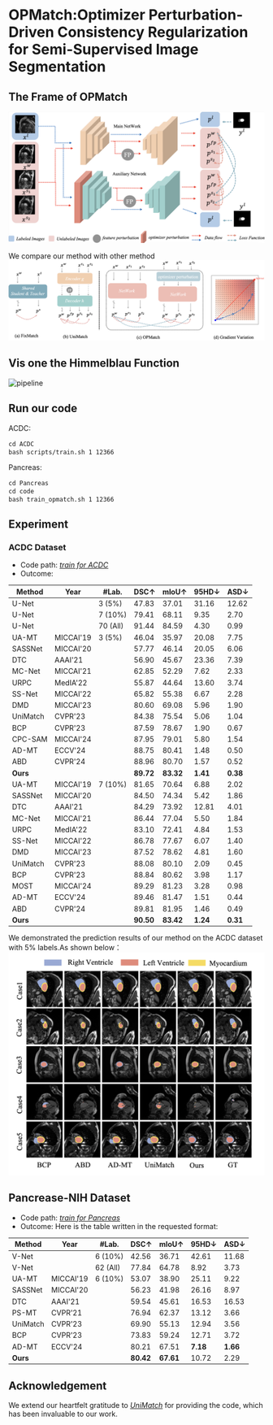 # OPMatch:Optimizer Perturbation-Driven Consistency Regularization for Semi-Supervised Image Segmentation



## The Frame of OPMatch
![pipeline](./fig/frame.png)

We compare our method with other method
![pipeline](./fig/com.png)

## Vis one the Himmelblau Function
![pipeline](./fig/optimization_rotation.gif)

## Run our code
ACDC:
```
cd ACDC
bash scripts/train.sh 1 12366
```

Pancreas:
```
cd Pancreas
cd code
bash train_opmatch.sh 1 12366
```

## Experiment


### ACDC Dataset
- Code path: *[train for ACDC](https://github.com/magic-fortune/OPMatch/blob/main/ACDC/train_opmatch.py)*
- Outcome:

| Method       | Year       | \#Lab.  | DSC↑     | mIoU↑   | 95HD↓   | ASD↓    |
|--------------|------------|----------|----------|---------|---------|---------|
| U-Net        |            | 3 (5%)   | 47.83    | 37.01   | 31.16   | 12.62   |
| U-Net        |            | 7 (10%)  | 79.41    | 68.11   | 9.35    | 2.70    |
| U-Net        |            | 70 (All) | 91.44    | 84.59   | 4.30    | 0.99    |
| UA-MT        | MICCAI'19  | 3 (5%)   | 46.04    | 35.97   | 20.08   | 7.75    |
| SASSNet      | MICCAI'20  |          | 57.77    | 46.14   | 20.05   | 6.06    |
| DTC          | AAAI'21    |          | 56.90    | 45.67   | 23.36   | 7.39    |
| MC-Net       | MICCAI'21  |          | 62.85    | 52.29   | 7.62    | 2.33    |
| URPC         | MedIA'22   |          | 55.87    | 44.64   | 13.60   | 3.74    |
| SS-Net       | MICCAI'22  |          | 65.82    | 55.38   | 6.67    | 2.28    |
| DMD          | MICCAI'23  |          | 80.60    | 69.08   | 5.96    | 1.90    |
| UniMatch     | CVPR'23    |          | 84.38    | 75.54   | 5.06    | 1.04    |
| BCP          | CVPR'23    |          | 87.59    | 78.67   | 1.90    | 0.67    |
| CPC-SAM      | MICCAI'24  |          | 87.95    | 79.01   | 5.80    | 1.54    |
| AD-MT        | ECCV'24    |          | 88.75    | 80.41   | 1.48    | 0.50    |
| ABD          | CVPR'24    |          | 88.96    | 80.70   | 1.57    | 0.52    |
| **Ours**     |            |          | **89.72**| **83.32**| **1.41**| **0.38**|
| UA-MT        | MICCAI'19  | 7 (10%)  | 81.65    | 70.64   | 6.88    | 2.02    |
| SASSNet      | MICCAI'20  |          | 84.50    | 74.34   | 5.42    | 1.86    |
| DTC          | AAAI'21    |          | 84.29    | 73.92   | 12.81   | 4.01    |
| MC-Net       | MICCAI'21  |          | 86.44    | 77.04   | 5.50    | 1.84    |
| URPC         | MedIA'22   |          | 83.10    | 72.41   | 4.84    | 1.53    |
| SS-Net       | MICCAI'22  |          | 86.78    | 77.67   | 6.07    | 1.40    |
| DMD          | MICCAI'23  |          | 87.52    | 78.62   | 4.81    | 1.60    |
| UniMatch     | CVPR'23    |          | 88.08    | 80.10   | 2.09    | 0.45    |
| BCP          | CVPR'23    |          | 88.84    | 80.62   | 3.98    | 1.17    |
| MOST         | MICCAI'24  |          | 89.29    | 81.23   | 3.28    | 0.98    |
| AD-MT        | ECCV'24    |          | 89.46    | 81.47   | 1.51    | 0.44    |
| ABD          | CVPR'24    |          | 89.81    | 81.95   | 1.46    | 0.49    |
| **Ours**     |            |          | **90.50**    | **83.42**   | **1.24**    | **0.31**|

We demonstrated the prediction results of our method on the ACDC dataset with 5% labels.As shown below：
![pipeline](./fig/out.png)


## Pancrease-NIH Dataset
-  Code path: *[train for Pancreas](https://github.com/magic-fortune/OPMatch/blob/main/Pancreas/code/train_opmatch.py)*
- Outcome:
Here is the table written in the requested format:

| Method       | Year       | \#Lab.  | DSC↑     | mIoU↑   | 95HD↓   | ASD↓    |
|--------------|------------|----------|----------|---------|---------|---------|
| V-Net        |            | 6 (10%)  | 42.56    | 36.71   | 42.61   | 11.68   |
| V-Net        |            | 62 (All) | 77.84    | 64.78   | 8.92    | 3.73    |
| UA-MT        | MICCAI'19  | 6 (10%)  | 53.07    | 38.90   | 25.11   | 9.22    |
| SASSNet      | MICCAI'20  |          | 56.23    | 41.98   | 26.16   | 8.97    |
| DTC          | AAAI'21    |          | 59.54    | 45.61   | 16.53   | 16.53   |
| PS-MT        | CVPR'21    |          | 76.94    | 62.37   | 13.12   | 3.66    |
| UniMatch     | CVPR'23    |          | 69.90    | 55.13   | 12.94   | 3.56    |
| BCP          | CVPR'23    |          | 73.83    | 59.24   | 12.71   | 3.72    |
| AD-MT        | ECCV'24    |          | 80.21    | 67.51   | **7.18**| **1.66**|
| **Ours**     |            |          | **80.42**| **67.61**| 10.72   | 2.29    |




## Acknowledgement
We extend our heartfelt gratitude to *[UniMatch](https://github.com/LiheYoung/UniMatch/blob/main/unimatch.py)* for providing the code, which has been invaluable to our work.








